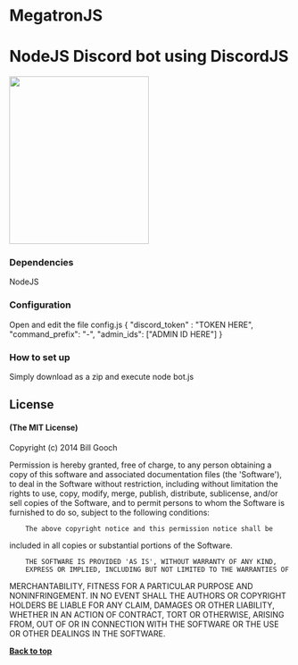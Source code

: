 # MegatronJS
# NodeJS Discord bot using DiscordJS

<img src="https://camo.githubusercontent.com/749cf7f175a202cb5cad8a42610abfe550f8bbdd/68747470733a2f2f692e7761726f73752e6f72672f646174612f74672f696d672f303337332f39342f313432313335313337393038362e706e67" align="center" height="300" width="250" >

### Dependencies
NodeJS

### Configuration
Open and edit the file config.js
{
    "discord_token" : "TOKEN HERE",
    "command_prefix": "-",
    "admin_ids": ["ADMIN ID HERE"]
}

### How to set up
Simply download as a zip
and execute node bot.js


## License

#### (The MIT License)

Copyright (c) 2014 Bill Gooch

Permission is hereby granted, free of charge, to any person obtaining
a copy of this software and associated documentation files (the
'Software'), to deal in the Software without restriction, including
without limitation the rights to use, copy, modify, merge, publish,
        distribute, sublicense, and/or sell copies of the Software, and to
permit persons to whom the Software is furnished to do so, subject to
the following conditions:

        The above copyright notice and this permission notice shall be
included in all copies or substantial portions of the Software.

        THE SOFTWARE IS PROVIDED 'AS IS', WITHOUT WARRANTY OF ANY KIND,
        EXPRESS OR IMPLIED, INCLUDING BUT NOT LIMITED TO THE WARRANTIES OF
MERCHANTABILITY, FITNESS FOR A PARTICULAR PURPOSE AND NONINFRINGEMENT.
        IN NO EVENT SHALL THE AUTHORS OR COPYRIGHT HOLDERS BE LIABLE FOR ANY
CLAIM, DAMAGES OR OTHER LIABILITY, WHETHER IN AN ACTION OF CONTRACT,
        TORT OR OTHERWISE, ARISING FROM, OUT OF OR IN CONNECTION WITH THE
SOFTWARE OR THE USE OR OTHER DEALINGS IN THE SOFTWARE.

**[Back to top](#table-of-contents)**
